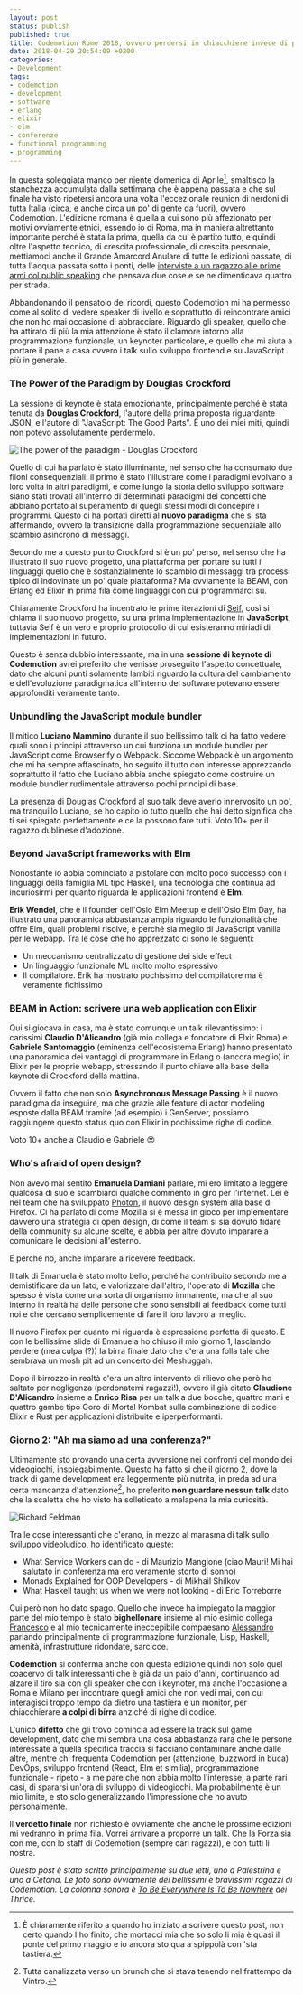 ```yaml
---
layout: post
status: publish
published: true
title: Codemotion Rome 2018, ovvero perdersi in chiacchiere invece di pensare a programmare
date: 2018-04-29 20:54:09 +0200
categories:
- Development
tags:
- codemotion
- development
- software
- erlang
- elixir
- elm
- conferenze
- functional programming
- programming
---
```


In questa soleggiata manco per niente domenica di Aprile[^1], smaltisco la stanchezza accumulata dalla settimana che è appena passata e che sul finale ha visto ripetersi ancora una volta l'eccezionale reunion di nerdoni di tutta Italia (circa, e anche circa un po' di gente da fuori), ovvero Codemotion. L'edizione romana è quella a cui sono più affezionato per motivi ovviamente etnici, essendo io di Roma, ma in maniera altrettanto importante perché è stata la prima, quella da cui è partito tutto, e quindi oltre l'aspetto tecnico, di crescita professionale, di crescita personale, mettiamoci anche il Grande Amarcord Anulare di tutte le edizioni passate, di tutta l'acqua passata sotto i ponti, delle [interviste a un ragazzo alle prime armi col public speaking](https://www.youtube.com/watch?v=_oFHnJYmb14) che pensava due cose e se ne dimenticava quattro per strada.

Abbandonando il pensatoio dei ricordi, questo Codemotion mi ha permesso come al solito di vedere speaker di livello e soprattutto di reincontrare amici che non ho mai occasione di abbracciare. Riguardo gli speaker, quello che ha attirato di più la mia attenzione è stato il clamore intorno alla programmazione funzionale, un keynoter particolare, e quello che mi aiuta a portare il pane a casa ovvero i talk sullo sviluppo frontend e su JavaScript più in generale.

### The Power of the Paradigm by Douglas Crockford
La sessione di keynote è stata emozionante, principalmente perché è stata tenuta da **Douglas Crockford**, l'autore della prima proposta riguardante JSON, e l'autore di "JavaScript: The Good Parts". È uno dei miei miti, quindi non potevo assolutamente perdermelo.

![The power of the paradigm - Douglas Crockford](https://scontent-mxp1-1.xx.fbcdn.net/v/t1.0-9/30697942_1861340607221572_1723287715497115648_o.jpg?_nc_cat=0&oh=db3ed7a0fdaa5b02dad8338031f8f05d&oe=5B519865)

Quello di cui ha parlato è stato illuminante, nel senso che ha consumato due filoni consequenziali: il primo è stato l'illustrare come i paradigmi evolvano a loro volta in altri paradigmi, e come lungo la storia dello sviluppo software siano stati trovati all'interno di determinati paradigmi dei concetti che abbiano portato al superamento di quegli stessi modi di concepire i programmi. Questo ci ha portati diretti al **nuovo paradigma** che si sta affermando, ovvero la transizione dalla programmazione sequenziale allo scambio asincrono di messaggi.

Secondo me a questo punto Crockford si è un po' perso, nel senso che ha illustrato il suo nuovo progetto, una piattaforma per portare su tutti i linguaggi quello che è sostanzialmente lo scambio di messaggi tra processi tipico di indovinate un po' quale piattaforma? Ma ovviamente la BEAM, con Erlang ed Elixir in prima fila come linguaggi con cui programmarci su.

Chiaramente Crockford ha incentrato le prime iterazioni di [Seif](http://www.seif.place/), così si chiama il suo nuovo progetto, su una prima implementazione in **JavaScript**, tuttavia Seif è un vero e proprio protocollo di cui esisteranno miriadi di implementazioni in futuro.

Questo è senza dubbio interessante, ma in una **sessione di keynote di Codemotion** avrei preferito che venisse proseguito l'aspetto concettuale, dato che alcuni punti solamente lambiti riguardo la cultura del cambiamento e dell'evoluzione paradigmatica all'interno del software potevano essere approfonditi veramente tanto.

### Unbundling the JavaScript module bundler
Il mitico **Luciano Mammino** durante il suo bellissimo talk ci ha fatto vedere quali sono i principi attraverso un cui funziona un module bundler per JavaScript come Browserify o Webpack. Siccome Webpack è un argomento che mi ha sempre affascinato, ho seguito il tutto con interesse apprezzando soprattutto il fatto che Luciano abbia anche spiegato come costruire un module bundler rudimentale attraverso pochi principi di base.

La presenza di Douglas Crockford al suo talk deve averlo innervosito un po', ma tranquillo Luciano, se ho capito io tutto quello che hai detto significa che ti sei spiegato perfettamente e ce la possono fare tutti. Voto 10+ per il ragazzo dublinese d'adozione.

### Beyond JavaScript frameworks with Elm
Nonostante io abbia cominciato a pistolare con molto poco successo con i linguaggi della famiglia ML tipo Haskell, una tecnologia che continua ad incuriosirmi per quanto riguarda le applicazioni frontend è **Elm**.

**Erik Wendel**, che è il founder dell'Oslo Elm Meetup e dell'Oslo Elm Day, ha illustrato una panoramica abbastanza ampia riguardo le funzionalità che offre Elm, quali problemi risolve, e perché sia meglio di JavaScript vanilla per le webapp. Tra le cose che ho apprezzato ci sono le seguenti:

- Un meccanismo centralizzato di gestione dei side effect
- Un linguaggio funzionale ML molto molto espressivo
- Il compilatore. Erik ha mostrato pochissimo del compilatore ma è veramente fichissimo

### BEAM in Action: scrivere una web application con Elixir
Qui si giocava in casa, ma è stato comunque un talk rilevantissimo: i carissimi **Claudio D'Alicandro** (già mio collega e fondatore di Elxir Roma) e **Gabriele Santomaggio** (eminenza dell'ecosistema Erlang) hanno presentato una panoramica dei vantaggi di programmare in Erlang o (ancora meglio) in Elixir per le proprie webapp, stressando il punto chiave alla base della keynote di Crockford della mattina.

Ovvero il fatto che non solo **Asynchronous Message Passing** è il nuovo paradigma da inseguire, ma che grazie alle feature di actor modeling esposte dalla BEAM tramite (ad esempio) i GenServer, possiamo raggiungere questo status quo con Elixir in pochissime righe di codice.

Voto 10+ anche a Claudio e Gabriele 😍

### Who's afraid of open design?
Non avevo mai sentito **Emanuela Damiani** parlare, mi ero limitato a leggere qualcosa di suo e scambiarci qualche commento in giro per l'internet. Lei è nel team che ha sviluppato [Photon](https://design.firefox.com/photon/welcome.html), il nuovo design system alla base di Firefox. Ci ha parlato di come Mozilla si è messa in gioco per implementare davvero una strategia di open design, di come il team si sia dovuto fidare della community su alcune scelte, e abbia per altre dovuto imparare a comunicare le decisioni all'esterno.

E perché no, anche imparare a ricevere feedback.

Il talk di Emanuela è stato molto bello, perché ha contribuito secondo me a demistificare da un lato, e valorizzare dall'altro, l'operato di **Mozilla** che spesso è vista come una sorta di organismo immanente, ma che al suo interno in realtà ha delle persone che sono sensibili ai feedback come tutti noi e che cercano semplicemente di fare il loro lavoro al meglio.

Il nuovo Firefox per quanto mi riguarda è espressione perfetta di questo. E con le bellissime slide di Emanuela ho chiuso il mio giorno 1, lasciando perdere (mea culpa (?)) la birra finale dato che c'era una folla tale che sembrava un mosh pit ad un concerto dei Meshuggah.

Dopo il birrozzo in realtà c'era un altro intervento di rilievo che però ho saltato per negligenza (perdonatemi ragazzi!), ovvero il già citato **Claudione D'Alicandro** insieme a **Enrico Risa** per un talk a due bocche, quattro mani e quattro gambe tipo Goro di Mortal Kombat sulla combinazione di codice Elixir e Rust per applicazioni distribuite e iperperformanti.

### Giorno 2: "Ah ma siamo ad una conferenza?"
Ultimamente sto provando una certa avversione nei confronti del mondo dei videogiochi, inspiegabilmente. Questo ha fatto si che il giorno 2, dove la track di game development era leggermente più nutrita, in preda ad una certa mancanza d'attenzione[^2], ho preferito **non guardare nessun talk** dato che la scaletta che ho visto ha solleticato a malapena la mia curiosità.

![Richard Feldman](https://scontent-mxp1-1.xx.fbcdn.net/v/t1.0-9/30688170_1861339620555004_7457367328250920960_o.jpg?_nc_cat=0&oh=89c7d120186b933580ee4bb0f363be32&oe=5B54A5E5)

Tra le cose interessanti che c'erano, in mezzo al marasma di talk sullo sviluppo videoludico, ho identificato queste:

- What Service Workers can do - di Maurizio Mangione (ciao Mauri! Mi hai salutato in conferenza ma ero veramente storto di sonno)
- Monads Explained for OOP Developers - di Mikhail Shilkov
- What Haskell taught us when we were not looking - di Eric Torreborre

Cui però non ho dato spago. Quello che invece ha impiegato la maggior parte del mio tempo è stato **bighellonare** insieme al mio esimio collega [Francesco](http://francesco.codes) e al mio tecnicamente ineccepibile compaesano [Alessandro](https://github.com/lifeisfoo) parlando principalmente di programmazione funzionale, Lisp, Haskell, amenità, infrastrutture ridondate, sarcicce.

**Codemotion** si conferma anche con questa edizione quindi non solo quel coacervo di talk interessanti che è già da un paio d'anni, continuando ad alzare il tiro sia con gli speaker che con i keynoter, ma anche l'occasione a Roma e Milano per incontrare quegli amici che non vedi mai, con cui interagisci troppo tempo da dietro una tastiera e un monitor, per chiacchierare **a colpi di birra** anziché di righe di codice.

L'unico **difetto** che gli trovo comincia ad essere la track sul game development, dato che mi sembra una cosa abbastanza rara che le persone interessate a quella specifica traccia si facciano contaminare anche dalle altre, mentre chi frequenta Codemotion per (attenzione, buzzword in buca) DevOps, sviluppo frontend (React, Elm et similia), programmazione funzionale - ripeto - a me pare che non abbia molto l'interesse, a parte rari casi, di spararsi un'ora di sviluppo di videogiochi. Ma probabilmente è un mio limite, e sto solo generalizzando l'impressione che ho avuto personalmente.

Il **verdetto finale** non richiesto è ovviamente che anche le prossime edizioni mi vedranno in prima fila. Vorrei arrivare a proporre un talk. Che la Forza sia con me, con lo staff di Codemotion (sempre cari ragazzi), e con tutti li nostra.

*Questo post è stato scritto principalmente su due letti, uno a Palestrina e uno a Cetona. Le foto sono ovviamente dei bellissimi e bravissimi ragazzi di Codemotion. La colonna sonora è [To Be Everywhere Is To Be Nowhere](https://it.wikipedia.org/wiki/To_Be_Everywhere_Is_to_Be_Nowhere) dei Thrice.*

[^1]: È chiaramente riferito a quando ho iniziato a scrivere questo post, non certo quando l'ho finito, che mortacci mia che so solo li mia è quasi il ponte del primo maggio e io ancora sto qua a spippolà con 'sta tastiera.

[^2]: Tutta canalizzata verso un brunch che si stava tenendo nel frattempo da Vintro.
